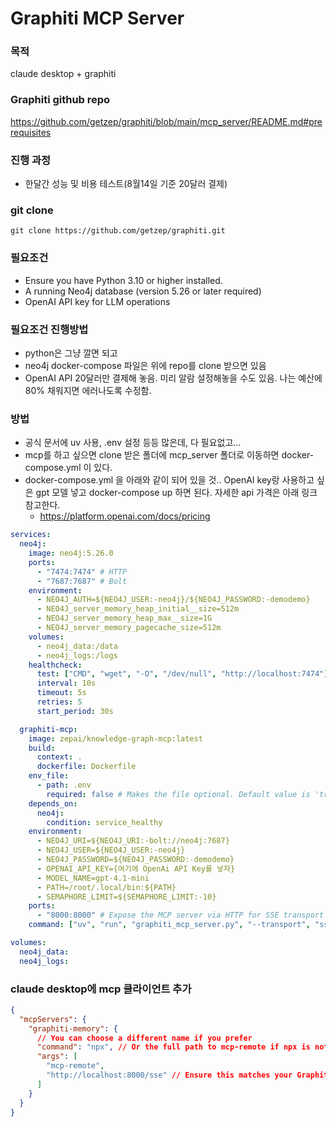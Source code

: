 # Graphiti MCP Server

### 목적
claude desktop + graphiti

### Graphiti github repo
https://github.com/getzep/graphiti/blob/main/mcp_server/README.md#prerequisites

### 진행 과정
- 한달간 성능 및 비용 테스트(8월14일 기준 20달러 결제)

### git clone
`git clone https://github.com/getzep/graphiti.git`

### 필요조건
- Ensure you have Python 3.10 or higher installed.
- A running Neo4j database (version 5.26 or later required)
- OpenAI API key for LLM operations

### 필요조건 진행방법
- python은 그냥 깔면 되고
- neo4j docker-compose 파일은 위에 repo를 clone 받으면 있음
- OpenAI API 20달러만 결제해 놓음. 미리 알람 설정해놓을 수도 있음. 나는 예산에 80% 채워지면 에러나도록 수정함.

### 방법
- 공식 문서에 uv 사용, .env 설정 등등 많은데, 다 필요없고...
- mcp를 하고 싶으면 clone 받은 폴더에 mcp_server 폴더로 이동하면 docker-compose.yml 이 있다.
- docker-compose.yml 을 아래와 같이 되어 있을 것.. OpenAI key랑 사용하고 싶은 gpt 모델 넣고 docker-compose up 하면 된다. 자세한 api 가격은 아래 링크 참고한다.
  - https://platform.openai.com/docs/pricing

```yaml
services:
  neo4j:
    image: neo4j:5.26.0
    ports:
      - "7474:7474" # HTTP
      - "7687:7687" # Bolt
    environment:
      - NEO4J_AUTH=${NEO4J_USER:-neo4j}/${NEO4J_PASSWORD:-demodemo}
      - NEO4J_server_memory_heap_initial__size=512m
      - NEO4J_server_memory_heap_max__size=1G
      - NEO4J_server_memory_pagecache_size=512m
    volumes:
      - neo4j_data:/data
      - neo4j_logs:/logs
    healthcheck:
      test: ["CMD", "wget", "-O", "/dev/null", "http://localhost:7474"]
      interval: 10s
      timeout: 5s
      retries: 5
      start_period: 30s

  graphiti-mcp:
    image: zepai/knowledge-graph-mcp:latest
    build:
      context: .
      dockerfile: Dockerfile
    env_file:
      - path: .env
        required: false # Makes the file optional. Default value is 'true'
    depends_on:
      neo4j:
        condition: service_healthy
    environment:
      - NEO4J_URI=${NEO4J_URI:-bolt://neo4j:7687}
      - NEO4J_USER=${NEO4J_USER:-neo4j}
      - NEO4J_PASSWORD=${NEO4J_PASSWORD:-demodemo}
      - OPENAI_API_KEY={여기에 OpenAi API Key를 넣자}
      - MODEL_NAME=gpt-4.1-mini
      - PATH=/root/.local/bin:${PATH}
      - SEMAPHORE_LIMIT=${SEMAPHORE_LIMIT:-10}
    ports:
      - "8000:8000" # Expose the MCP server via HTTP for SSE transport
    command: ["uv", "run", "graphiti_mcp_server.py", "--transport", "sse"]

volumes:
  neo4j_data:
  neo4j_logs:
```

### claude desktop에 mcp 클라이언트 추가
```json
{
  "mcpServers": {
    "graphiti-memory": {
      // You can choose a different name if you prefer
      "command": "npx", // Or the full path to mcp-remote if npx is not in your PATH
      "args": [
        "mcp-remote",
        "http://localhost:8000/sse" // Ensure this matches your Graphiti server's SSE endpoint
      ]
    }
  }
}
```
